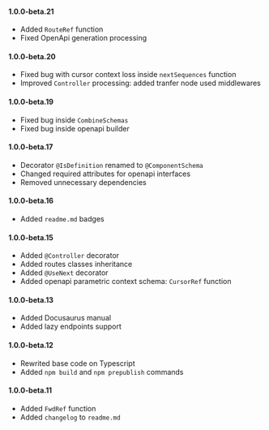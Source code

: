 #### 1.0.0-beta.21

- Added `RouteRef` function
- Fixed OpenApi generation processing

#### 1.0.0-beta.20

- Fixed bug with cursor context loss inside `nextSequences` function
- Improved `Controller` processing: added tranfer node used middlewares

#### 1.0.0-beta.19

- Fixed bug inside `CombineSchemas`
- Fixed bug inside openapi builder

#### 1.0.0-beta.17

- Decorator `@IsDefinition` renamed to `@ComponentSchema`
- Changed required attributes for openapi interfaces
- Removed unnecessary dependencies

#### 1.0.0-beta.16

- Added `readme.md` badges

#### 1.0.0-beta.15

- Added `@Controller` decorator
- Added routes classes inheritance
- Added `@UseNext` decorator
- Added openapi parametric context schema: `CursorRef` function

#### 1.0.0-beta.13

- Added Docusaurus manual
- Added lazy endpoints support

#### 1.0.0-beta.12

- Rewrited base code on Typescript
- Added `npm build` and `npm prepublish` commands

#### 1.0.0-beta.11

- Added `FwdRef` function
- Added `changelog` to `readme.md`
